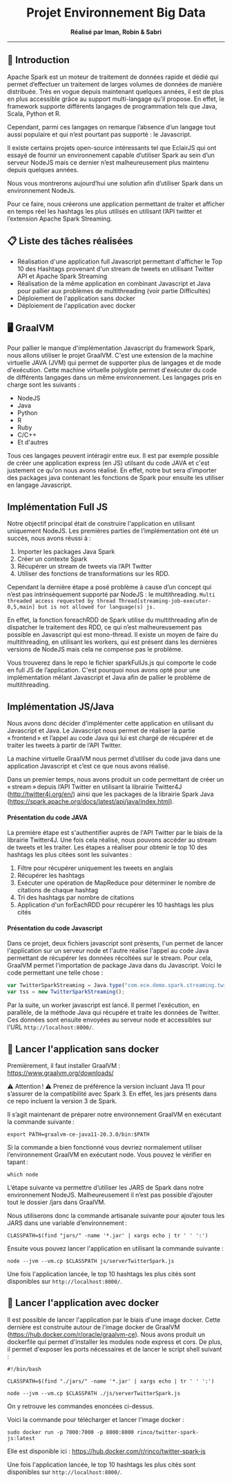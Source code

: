 <h1 align="center">
    Projet Environnement Big Data
</h1>

<p align="center">
  <strong>Réalisé par Iman, Robin & Sabri</strong><br>
</p>

*******************

## 📖 Introduction

Apache Spark est un moteur de traitement de données rapide et dédié qui permet d’effectuer un traitement de larges volumes de données de manière distribuée. Très en vogue depuis maintenant quelques années, il est de plus en plus accessible grâce au support multi-langage qu’il propose. En effet, le framework supporte différents langages de programmation tels que Java, Scala, Python et R. 

Cependant, parmi ces langages on remarque l’absence d’un langage tout aussi populaire et qui n’est pourtant pas supporté : le Javascript. 

Il existe certains projets open-source intéressants tel que EclairJS qui ont essayé de fournir un environnement capable d’utiliser Spark au sein d’un serveur NodeJS mais ce dernier n’est malheureusement plus maintenu depuis quelques années. 

Nous vous montrerons aujourd’hui une solution afin d’utiliser Spark dans un environnement NodeJs. 

Pour ce faire, nous créerons une application permettant de traiter et afficher en temps réel les hashtags les plus utilisés en utilisant l’API twitter et l’extension Apache Spark Streaming. 

## 📋 Liste des tâches réalisées

* Réalisation d'une application full Javascript permettant d'afficher le Top 10 des Hashtags provenant d'un stream de tweets en utilisant Twitter API et Apache Spark Streaming
* Réalisation de la même application en combinant Javascript et Java pour pallier aux problèmes de multithreading (voir partie Difficultés)
* Déploiement de l'application sans docker
* Déploiement de l'application avec docker

## 🖥️ GraalVM

Pour pallier le manque d'implémentation Javascript du framework Spark, nous allons utiliser le projet GraalVM. C'est une extension de la machine virtuelle JAVA (JVM) qui permet de supporter plus de langages et de mode d'exécution. Cette machine virtuelle polyglote permet d'exécuter du code de différents langages dans un même environnement. Les langages pris en charge sont les suivants :
* NodeJS
* Java
* Python
* R
* Ruby
* C/C++
* Et d'autres

Tous ces langages peuvent intéragir entre eux. Il est par exemple possible de créer une application express (en JS) utilsant du code JAVA et c'est justement ce qu'on nous avons réalisé. En effet, notre but sera d’importer des packages java contenant les fonctions de Spark pour ensuite les utiliser en langage Javascript.

## Implémentation Full JS

Notre objectif principal était de construire l'application en utilisant uniquement NodeJS.
Les premières parties de l’implémentation ont été un succès, nous avons réussi à :
1) Importer les packages Java Spark
2) Créer un contexte Spark
3) Récupérer un stream de tweets via l’API Twitter
4) Utiliser des fonctions de transformations sur les RDD.

Cependant la dernière étape a posé problème à cause d’un concept qui n’est pas intrinsèquement supporté par NodeJS : le multithreading.
```Multi threaded access requested by thread Thread[streaming-job-executor-0,5,main] but is not allowed for language(s) js.```

En effet, la fonction foreachRDD de Spark utilise du multithreading afin de dispatcher le traitement des RDD, ce qui n’est malheureusement pas possible en Javascript qui est mono-thread.
Il existe un moyen de faire du multithreading, en utilisant les workers, qui est présent dans les dernières versions de NodeJS mais cela ne compense pas le problème.

Vous trouverez dans le repo le fichier sparkFullJs.js qui comporte le code en full JS de l’application.
C'est pourquoi nous avons opté pour une implémentation mélant Javascript et Java afin de pallier le problème de multithreading.

## Implémentation JS/Java

Nous avons donc décider d’implémenter cette application en utilisant du Javascript et Java. Le Javascript nous permet de réaliser la partie « frontend » et l’appel au code Java qui lui est chargé de récupérer et de traiter les tweets à partir de l’API Twitter. 

La machine virtuelle GraalVM nous permet d’utiliser du code java dans une application Javascript et c’est ce que nous avons réalisé. 

Dans un premier temps, nous avons produit un code permettant de créer un « stream » depuis l’API Twitter en utilisant la librairie Twitter4J (http://twitter4j.org/en/) ainsi que les packages de la librairie Spark Java (https://spark.apache.org/docs/latest/api/java/index.html).

#### Présentation du code JAVA

La première étape est s'authentifier auprès de l'API Twitter par le biais de la librairie Twitter4J. Une fois cela réalisé, nous pouvons accéder au stream de tweets et les traiter. Les étapes a réaliser pour obtenir le top 10 des hashtags les plus citées sont les suivantes :

1. Filtre pour récupérer uniquement les tweets en anglais
2. Récupérer les hashtags
3. Exécuter une opération de MapReduce pour déterminer le nombre de citations de chaque hashtag
4. Tri des hashtags par nombre de citations
5. Application d'un forEachRDD pour récupérer les 10 hashtags les plus cités

#### Présentation du code Javascript

Dans ce projet, deux fichiers javascript sont présents, l'un permet de lancer l'application sur un serveur node et l'autre réalise l'appel au code Java permettant de récupérer les données récoltées sur le stream. Pour cela, GraalVM permet l'importation de package Java dans du Javascript. Voici le code permettant une telle chose :
```javascript
var TwitterSparkStreaming = Java.type("com.ece.demo.spark.streaming.twitter.TwitterSparkStreaming");
var tss = new TwitterSparkStreaming();
```
Par la suite, un worker javascript est lancé. Il permet l'exécution, en parallèle, de la méthode Java qui récupére et traite les données de Twitter. Ces données sont ensuite envoyées au serveur node et accessibles sur l'URL `http://localhost:8000/`.

## 🚀 Lancer l'application sans docker

Premièrement, il faut installer GraalVM : https://www.graalvm.org/downloads/

⚠️ Attention ! ⚠️ Prenez de préférence la version incluant Java 11 pour s’assurer de la compatibilité avec Spark 3. En effet, les jars présents dans ce repo incluent la version 3 de Spark. 

Il s’agit maintenant de préparer notre environnement GraalVM en exécutant la commande suivante : 

```export PATH=graalvm-ce-java11-20.3.0/bin:$PATH```

Si la commande a bien fonctionné vous devriez normalement utiliser l’environnement GraalVM en exécutant node. Vous pouvez le vérifier en tapant : 

```which node``` 

L’étape suivante va permettre d’utiliser les JARS de Spark dans notre environnement NodeJS. Malheureusement il n’est pas possible d’ajouter tout le dossier /jars dans GraalVM. 

Nous utiliserons donc la commande artisanale suivante pour ajouter tous les JARS dans une variable d’environnement : 

```CLASSPATH=$(find "jars/" -name '*.jar' | xargs echo | tr ' ' ':')```

Ensuite vous pouvez lancer l'application en utilisant la commande suivante :

```node --jvm --vm.cp $CLASSPATH js/serverTwitterSpark.js```

Une fois l'application lancée, le top 10 hashtags les plus cités sont disponibles sur `http://localhost:8000/`.

## 🐳 Lancer l'application avec docker

Il est possible de lancer l'application par le biais d'une image docker. Cette dernière est construite autour de l'image docker de GraalVM (https://hub.docker.com/r/oracle/graalvm-ce). Nous avons produit un dockerfile qui permet d'installer les modules node express et cors. De plus, il permet d'exposer les ports nécessaires et de lancer le script shell suivant : 
```
#!/bin/bash

CLASSPATH=$(find "./jars/" -name '*.jar' | xargs echo | tr ' ' ':')

node --jvm --vm.cp $CLASSPATH ./js/serverTwitterSpark.js
```
On y retrouve les commandes enoncées ci-dessus.

Voici la commande pour télécharger et lancer l'image docker :

```sudo docker run -p 7000:7000 -p 8000:8000 rinco/twitter-spark-js:latest```

Elle est disponible ici : https://hub.docker.com/r/rinco/twitter-spark-js

Une fois l'application lancée, le top 10 hashtags les plus cités sont disponibles sur `http://localhost:8000/`.
